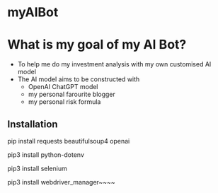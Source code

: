 # myAIBot

# What is my goal of my AI Bot?
- To help me do my investment analysis with my own customised AI model
- The AI model aims to be constructed with
  - OpenAI ChatGPT model
  - my personal farourite blogger
  - my personal risk formula




## Installation
pip install requests beautifulsoup4 openai

pip3 install python-dotenv

pip3 install selenium

pip3 install webdriver_manager~~~~